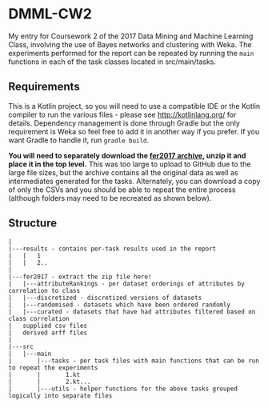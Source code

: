 # DMML-CW2
My entry for Coursework 2 of the 2017 Data Mining and Machine Learning Class, involving the use of Bayes networks and clustering with Weka. The experiments performed for the report can be repeated by running the `main` functions in each of the task classes located in src/main/tasks.


## Requirements
This is a Kotlin project, so you will need to use a compatible IDE or the Kotlin compiler to run the various files - please see <http://kotlinlang.org/> for details. Dependency management is done through Gradle but the only requirement is Weka so feel free to add it in another way if you prefer. If you want Gradle to handle it, run
`gradle build`.

<b>You will need to separately download the [fer2017 archive](https://drive.google.com/open?id=110qU6uMiBk4nNp9N8EdsNP7tIhHtLlPb), unzip it and place it in the top level.</b> This was too large to upload to GitHub due to the large file sizes, but the archive contains all the original data as well as intermediates generated for the tasks. Alternately, you can download a copy of only the CSVs and you should be able to repeat the entire process (although folders may need to be recreated as shown below).

## Structure
```
|
|---results - contains per-task results used in the report
|   |   1
|   |   2..
|
|---fer2017 - extract the zip file here!
|   |---attributeRankings - per dataset orderings of attributes by correlation to class
|   |---discretized - discretized versions of datasets
|   |---randomised - datasets which have been ordered randomly
|   |---curated - datasets that have had attributes filtered based on class correlation
|   supplied csv files
|   derived arff files
|
|---src
|   |---main
|       |---tasks - per task files with main functions that can be run to repeat the experiments
|       |       1.kt
|       |       2.kt...
|       |---utils - helper functions for the above tasks grouped logically into separate files
```